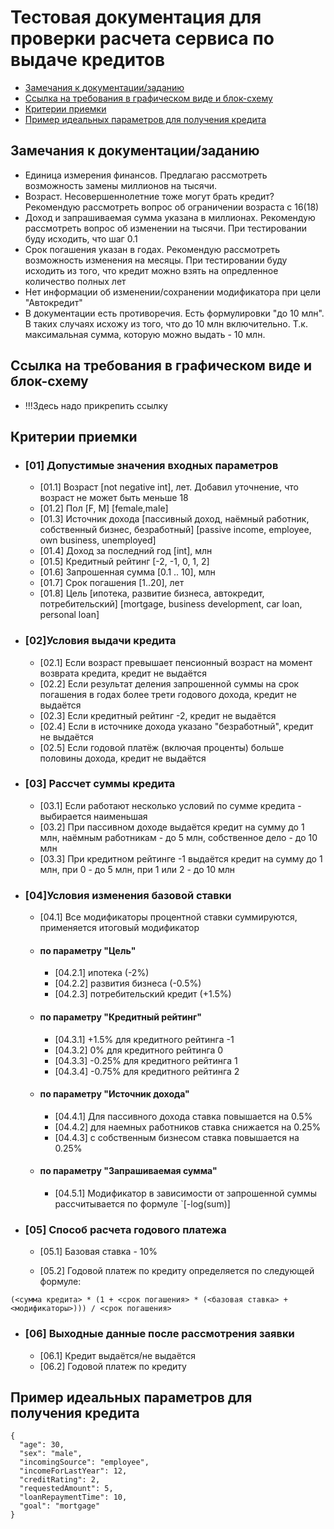 # Тестовая документация для проверки расчета сервиса по выдаче кредитов
 + [Замечания к документации/заданию](#notes)
 + [Ссылка на требования в графическом виде и блок-схему](#schema)
 + [Критерии приемки](#criteria)
 + [Пример идеальных параметров для получения кредита](#json)

## <a name="notes"></a> Замечания к документации/заданию

- Единица измерения финансов. Предлагаю рассмотреть возможность замены миллионов на тысячи.
- Возраст. Несовершеннолетние тоже могут брать кредит? Рекомендую рассмотреть вопрос об ограничении возраста с 16(18)
- Доход и запрашиваемая сумма указана в миллионах. Рекомендую рассмотреть вопрос об изменении на тысячи. При тестировании буду исходить, что шаг 0.1
- Срок погашения указан в годах. Рекомендую рассмотреть возможность изменения на месяцы. При тестировании буду исходить из того, что кредит можно взять на опредленное количество полных лет
- Нет информации об изменении/сохранении модификатора при цели "Автокредит"
- В документации есть противоречия. Есть формулировки "до 10 млн". В таких случаях исхожу из того, что до 10 млн включительно. Т.к. максимальная сумма, которую можно выдать - 10 млн.

## <a name="schema"></a> Ссылка на требования в графическом виде и блок-схему
- !!!Здесь надо прикрепить ссылку


## <a name="criteria"></a> Критерии приемки
- ### [01] Допустимые значения входных параметров
    - [01.1] Возраст [not negative int], лет. Добавил уточнение, что возраст не может быть меньше 18
    - [01.2] Пол [F, M] [female,male]
    - [01.3] Источник дохода [пассивный доход, наёмный работник, собственный бизнес, безработный] [passive income, employee, own business, unemployed]
    - [01.4] Доход за последний год [int], млн
    - [01.5] Кредитный рейтинг [-2, -1, 0, 1, 2]
    - [01.6] Запрошенная сумма [0.1 .. 10], млн
    - [01.7] Срок погашения [1..20], лет
    - [01.8] Цель [ипотека, развитие бизнеса, автокредит, потребительский] [mortgage, business development, car loan, personal loan]
    
- ### [02]Условия выдачи кредита
    - [02.1] Если возраст превышает пенсионный возраст на момент возврата кредита, кредит не выдаётся
    - [02.2] Если результат деления запрошенной суммы на срок погашения в годах более трети годового дохода, кредит не выдаётся
    - [02.3] Если кредитный рейтинг -2, кредит не выдаётся
    - [02.4] Если в источнике дохода указано "безработный", кредит не выдаётся
    - [02.5] Если годовой платёж (включая проценты) больше половины дохода, кредит не выдаётся
    
- ### [03] Рассчет суммы кредита
    - [03.1] Если работают несколько условий по сумме кредита - выбирается наименьшая
    - [03.2] При пассивном доходе выдаётся кредит на сумму до 1 млн, наёмным работникам - до 5 млн, собственное дело - до 10 млн
    - [03.3] При кредитном рейтинге -1 выдаётся кредит на сумму до 1 млн, при 0 - до 5 млн, при 1 или 2 - до 10 млн
    
- ### [04]Условия изменения базовой ставки
  - [04.1] Все модификаторы процентной ставки суммируются, применяется итоговый модификатор
  - #### по параметру "Цель"
    - [04.2.1] ипотека (-2%)
    - [04.2.2] развития бизнеса (-0.5%)
    - [04.2.3] потребительский кредит (+1.5%)
    
  - #### по параметру "Кредитный рейтинг"
    - [04.3.1] +1.5% для кредитного рейтинга  -1
    - [04.3.2] 0% для кредитного рейтинга 0
    - [04.3.3] -0.25% для кредитного рейтинга 1
    - [04.3.4] -0.75% для кредитного рейтинга 2

  - #### по параметру "Источник дохода"
    - [04.4.1] Для пассивного дохода ставка повышается на 0.5%
    - [04.4.2] для наемных работников ставка снижается на 0.25% 
    - [04.4.3] с собственным бизнесом ставка повышается на 0.25%
    
  - #### по параметру "Запрашиваемая сумма"
    - [04.5.1] Модификатор в зависимости от запрошенной суммы рассчитывается по формуле `[-log(sum)]
    
- ### [05] Способ расчета годового платежа
    - [05.1] Базовая ставка - 10%
    
    - [05.2] Годовой платеж по кредиту определяется по следующей формуле:

`(<сумма кредита> * (1 + <срок погашения> * (<базовая ставка> + <модификаторы>))) / <срок погашения>`
- ### [06] Выходные данные после рассмотрения заявки
    - [06.1] Кредит выдаётся/не выдаётся
    - [06.2] Годовой платеж по кредиту

## <a name="json"></a> Пример идеальных параметров для получения кредита

    {
      "age": 30,
      "sex": "male",
      "incomingSource": "employee",
      "incomeForLastYear": 12,
      "creditRating": 2,
      "requestedAmount": 5,
      "loanRepaymentTime": 10,
      "goal": "mortgage"
    }




       
